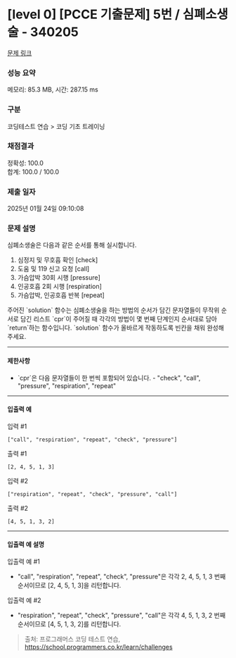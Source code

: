 # [level 0] [PCCE 기출문제] 5번 / 심폐소생술 - 340205

[문제 링크](https://school.programmers.co.kr/learn/courses/30/lessons/340205)

### 성능 요약

메모리: 85.3 MB, 시간: 287.15 ms

### 구분

코딩테스트 연습 > 코딩 기초 트레이닝

### 채점결과

정확성: 100.0<br/>
합계: 100.0 / 100.0

### 제출 일자

2025년 01월 24일 09:10:08

### 문제 설명

<p>심폐소생술은 다음과 같은 순서를 통해 실시합니다.</p>

1. 심정지 및 무호흡 확인 [check]
2. 도움 및 119 신고 요청 [call]
3. 가슴압박 30회 시행 [pressure]
4. 인공호흡 2회 시행 [respiration]
5. 가슴압박, 인공호흡 반복 [repeat]

<p>주어진 `solution` 함수는 심폐소생술을 하는 방법의 순서가 담긴 문자열들이 무작위 순서로 담긴 리스트 `cpr`이 주어질 때 각각의 방법이 몇 번째 단계인지 순서대로 담아 `return`하는 함수입니다. `solution` 함수가 올바르게 작동하도록 빈칸을 채워 완성해 주세요.</p>

<hr>

<h4>제한사항</h4>

<ul>
<li>`cpr`은 다음 문자열들이 한 번씩 포함되어 있습니다.
  - "check", "call", "pressure", "respiration", "repeat"
</li>
</ul>

<hr>

<h4>입출력 예</h4>

<p>입력 #1</p>
<div class="highlight"><pre class="codehilite"><code>["call", "respiration", "repeat", "check", "pressure"]
</code></pre></div>
<p>출력 #1</p>
<div class="highlight"><pre class="codehilite"><code>[2, 4, 5, 1, 3]
</code></pre></div>

<p>입력 #2</p>
<div class="highlight"><pre class="codehilite"><code>["respiration", "repeat", "check", "pressure", "call"]
</code></pre></div>
<p>출력 #2</p>
<div class="highlight"><pre class="codehilite"><code>[4, 5, 1, 3, 2]
</code></pre></div>

<hr>

<h4>입출력 예 설명</h4>

<p>입출력 예 #1</p>
<ul>
<li>"call", "respiration", "repeat", "check", "pressure"은 각각 2, 4, 5, 1, 3 번째 순서이므로 [2, 4, 5, 1, 3]을 리턴합니다.</li>
</ul>

<p>입출력 예 #2</p>
<ul>
<li>"respiration", "repeat", "check", "pressure", "call"은 각각 4, 5, 1, 3, 2 번째 순서이므로 [4, 5, 1, 3, 2]를 리턴합니다.</li>
</ul>

> 출처: 프로그래머스 코딩 테스트 연습, https://school.programmers.co.kr/learn/challenges

